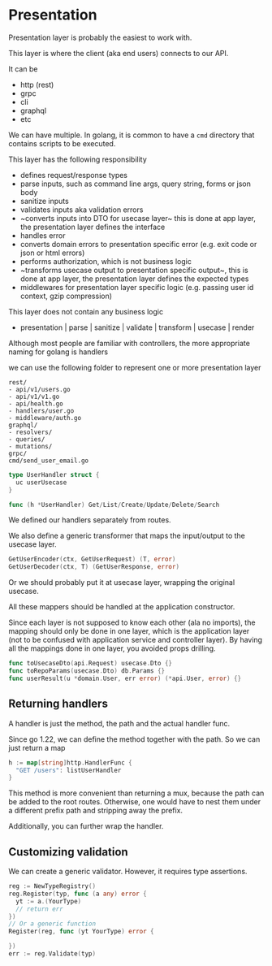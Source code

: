 # Presentation

Presentation layer is probably the easiest to work with.

This layer is where the client (aka end users) connects to our API.

It can be 
- http (rest)
- grpc
- cli
- graphql
- etc

We can have multiple. In golang, it is common to have a `cmd` directory that contains scripts to be executed.

This layer has the following responsibility
- defines request/response types
- parse inputs, such as command line args, query string, forms or json body
- sanitize inputs
- validates inputs aka validation errors
- ~converts inputs into DTO for usecase layer~ this is done at app layer, the presentation layer defines the interface
- handles error
- converts domain errors to presentation specific error (e.g. exit code or json or html errors)
- performs authorization, which is not business logic
- ~transforms usecase output to presentation specific output~, this is done at app layer, the presentation layer defines the expected types 
- middlewares for presentation layer specific logic (e.g. passing user id context, gzip compression)

This layer does not contain any business logic

- presentation | parse | sanitize | validate | transform | usecase | render

Although most people are familiar with controllers, the more appropriate naming for golang is handlers

we can use the following folder to represent one or more presentation layer

```
rest/
- api/v1/users.go
- api/v1/v1.go
- api/health.go
- handlers/user.go
- middleware/auth.go
graphql/
- resolvers/
- queries/
- mutations/
grpc/
cmd/send_user_email.go
```

```go
type UserHandler struct {
  uc userUsecase
}

func (h *UserHandler) Get/List/Create/Update/Delete/Search
```

We defined our handlers separately from routes.

We also define a generic transformer that maps the input/output to the usecase layer.

```go
GetUserEncoder(ctx, GetUserRequest) (T, error)
GetUserDecoder(ctx, T) (GetUserResponse, error)
```

Or we should probably put it at usecase layer, wrapping the original usecase.

All these mappers should be handled at the application constructor.

Since each layer is not supposed to know each other (ala no imports), the mapping should only be done in one layer, which is the application layer (not to be confused with application service and controller layer). 
By having all the mappings done in one layer, you avoided props drilling.


```go
func toUsecaseDto(api.Request) usecase.Dto {}
func toRepoParams(usecase.Dto) db.Params {}
func userResult(u *domain.User, err error) (*api.User, error) {}
```

## Returning handlers

A handler is just the method, the path and the actual handler func.

Since go 1.22, we can define the method together with the path. So we can just return a map
```go
h := map[string]http.HandlerFunc {
  "GET /users": listUserHandler
}
```

This method is more convenient than returning a mux, because the path can be added to the root routes. Otherwise, one would have to nest them under a different prefix path and stripping away the prefix.

Additionally, you can further wrap the handler.


## Customizing validation 


We can create a generic validator. However, it requires type assertions.


```go
reg := NewTypeRegistry()
reg.Register(typ, func (a any) error {
  yt := a.(YourType)
  // return err
})
// Or a generic function
Register(reg, func (yt YourType) error {

})
err := reg.Validate(typ)
```
